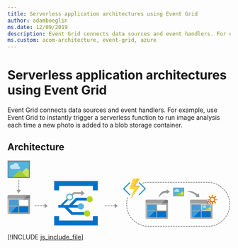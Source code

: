```yaml
---
title: Serverless application architectures using Event Grid
author: adamboeglin
ms.date: 12/09/2019
description: Event Grid connects data sources and event handlers. For example, use Event Grid to instantly trigger a serverless function to run image analysis each time a new photo is added to a blob storage container.
ms.custom: acom-architecture, event-grid, azure
---
```

# Serverless application architectures using Event Grid

Event Grid connects data sources and event handlers. For example, use Event Grid to instantly trigger a serverless function to run image analysis each time a new photo is added to a blob storage container.


## Architecture

<svg class="architecture-diagram" aria-labelledby="serverless-application-architectures-using-event-grid" height="223px" viewbox="0 0 501 149" width="751px" xmlns="https://www.w3.org/2000/svg" xmlns:xlink="https://www.w3.org/1999/xlink"><title id="serverless-application-architectures-using-event-grid">Serverless application architectures using Event Grid</title><desc>Event Grid connects data sources and event handlers. For example, use Event Grid to instantly trigger a serverless function to run image analysis each time a new photo is added to a blob storage container.</desc><g fill="none" fill-rule="evenodd" stroke="none" stroke-width="1"><polygon fill="#969696" points="446.058 147.038 446.058 148.838 450.171 148.838 450.275 148.837 450.263 147.038"></polygon><polygon fill="#969696" points="440.347 148.838 444.355 148.838 444.355 147.038 440.347 147.038"></polygon><polygon fill="#969696" points="434.634 148.838 438.643 148.838 438.643 147.038 434.634 147.038"></polygon><polygon fill="#969696" points="428.923 148.838 432.932 148.838 432.932 147.038 428.923 147.038"></polygon><polygon fill="#969696" points="423.211 148.838 427.219 148.838 427.219 147.038 423.211 147.038"></polygon><polygon fill="#969696" points="417.5 148.838 421.508 148.838 421.508 147.038 417.5 147.038"></polygon><polygon fill="#969696" points="411.789 148.838 415.797 148.838 415.797 147.038 411.789 147.038"></polygon><polygon fill="#969696" points="406.076 148.838 410.085 148.838 410.085 147.038 406.076 147.038"></polygon><polygon fill="#969696" points="400.365 148.838 404.374 148.838 404.374 147.038 400.365 147.038"></polygon><polygon fill="#969696" points="394.654 148.838 398.662 148.838 398.662 147.038 394.654 147.038"></polygon><polygon fill="#969696" points="388.941 148.838 392.95 148.838 392.95 147.038 388.941 147.038"></polygon><polygon fill="#969696" points="383.23 148.838 387.239 148.838 387.239 147.038 383.23 147.038"></polygon><polygon fill="#969696" points="377.518 148.838 381.526 148.838 381.526 147.038 377.518 147.038"></polygon><polygon fill="#969696" points="371.807 148.838 375.815 148.838 375.815 147.038 371.807 147.038"></polygon><polygon fill="#969696" points="366.096 148.838 370.104 148.838 370.104 147.038 366.096 147.038"></polygon><polygon fill="#969696" points="360.383 148.838 364.392 148.838 364.392 147.038 360.383 147.038"></polygon><polygon fill="#969696" points="354.672 148.838 358.681 148.838 358.681 147.038 354.672 147.038"></polygon><polygon fill="#969696" points="348.96 148.838 352.969 148.838 352.969 147.038 348.96 147.038"></polygon><polygon fill="#969696" points="343.248 148.838 347.257 148.838 347.257 147.038 343.248 147.038"></polygon><polygon fill="#969696" points="337.537 148.838 341.546 148.838 341.546 147.038 337.537 147.038"></polygon><polygon fill="#969696" points="331.826 148.838 335.835 148.838 335.835 147.038 331.826 147.038"></polygon><polygon fill="#969696" points="326.114 148.838 330.122 148.838 330.122 147.038 326.114 147.038"></polygon><polygon fill="#969696" points="320.402 148.838 324.411 148.838 324.411 147.038 320.402 147.038"></polygon><path d="M318.6989,148.8385 L317.0969,148.8385 C316.2769,148.8385 315.4609,148.8185 314.6499,148.7795 L314.7359,146.9825 C315.5179,147.0205 316.3059,147.0375 317.0969,147.0375 L318.6989,147.0375 L318.6989,148.8385 Z" fill="#969696"></path><path d="M452.0056,148.8014 L451.9376,147.0024 C453.2476,146.9534 454.5666,146.8504 455.8586,146.6974 L456.0706,148.4844 C454.7316,148.6434 453.3636,148.7504 452.0056,148.8014" fill="#969696"></path><path d="M312.9191,148.6666 C311.5691,148.5576 310.2081,148.3896 308.8721,148.1706 L309.1631,146.3936 C310.4511,146.6046 311.7651,146.7666 313.0661,146.8736 L312.9191,148.6666 Z" fill="#969696"></path><path d="M457.7878,148.2506 L457.5148,146.4716 C458.8028,146.2726 460.1018,146.0196 461.3738,145.7156 L461.7908,147.4676 C460.4718,147.7816 459.1248,148.0446 457.7878,148.2506" fill="#969696"></path><path d="M307.1657,147.86 C305.8367,147.594 304.5037,147.271 303.2017,146.899 L303.6967,145.169 C304.9517,145.527 306.2377,145.839 307.5187,146.094 L307.1657,147.86 Z" fill="#969696"></path><path d="M463.4704,147.0358 L462.9924,145.3008 C464.2524,144.9538 465.5124,144.5508 466.7394,144.1028 L467.3564,145.7938 C466.0844,146.2588 464.7774,146.6768 463.4704,147.0358" fill="#969696"></path><path d="M301.5427,146.3912 C300.2527,145.9732 298.9647,145.4962 297.7147,144.9752 L298.4067,143.3152 C299.6117,143.8172 300.8547,144.2762 302.0987,144.6802 L301.5427,146.3912 Z" fill="#969696"></path><path d="M468.9753,145.1705 L468.2993,143.5025 C469.5073,143.0125 470.7113,142.4675 471.8793,141.8795 L472.6873,143.4875 C471.4763,144.0965 470.2273,144.6625 468.9753,145.1705" fill="#969696"></path><path d="M296.1213,144.2779 C294.8893,143.7139 293.6653,143.0909 292.4833,142.4279 L293.3633,140.8579 C294.5033,141.4979 295.6833,142.0979 296.8713,142.6429 L296.1213,144.2779 Z" fill="#969696"></path><path d="M474.2199,142.6842 L473.3559,141.1042 C474.4989,140.4792 475.6329,139.7972 476.7259,139.0802 L477.7149,140.5832 C476.5809,141.3292 475.4059,142.0362 474.2199,142.6842" fill="#969696"></path><path d="M290.9841,141.5533 C289.8281,140.8523 288.6841,140.0923 287.5841,139.2973 L288.6391,137.8383 C289.7001,138.6063 290.8031,139.3383 291.9181,140.0143 L290.9841,141.5533 Z" fill="#969696"></path><path d="M479.1457,139.608 L478.1057,138.139 C479.1707,137.385 480.2197,136.579 481.2227,135.739 L482.3767,137.12 C481.3367,137.99 480.2497,138.827 479.1457,139.608" fill="#969696"></path><path d="M286.196,138.2565 C285.127,137.4265 284.078,136.5405 283.078,135.6255 L284.294,134.2975 C285.258,135.1805 286.269,136.0335 287.3,136.8355 L286.196,138.2565 Z" fill="#969696"></path><path d="M483.6872,135.985 L482.4862,134.645 C483.4602,133.772 484.4102,132.85 485.3082,131.905 L486.6122,133.145 C485.6822,134.124 484.6972,135.081 483.6872,135.985" fill="#969696"></path><path d="M281.82,134.4332 C280.854,133.4872 279.913,132.4872 279.025,131.4632 L280.383,130.2842 C281.241,131.2702 282.148,132.2352 283.08,133.1482 L281.82,134.4332 Z" fill="#969696"></path><path d="M487.7849,131.8668 L486.4379,130.6728 C487.3049,129.6958 488.1429,128.6708 488.9289,127.6258 L490.3669,128.7078 C489.5519,129.7918 488.6829,130.8538 487.7849,131.8668" fill="#969696"></path><path d="M277.9113,130.1354 C277.0573,129.0804 276.2363,127.9814 275.4733,126.8654 L276.9593,125.8504 C277.6953,126.9244 278.4853,127.9864 279.3093,129.0024 L277.9113,130.1354 Z" fill="#969696"></path><path d="M491.3864,127.3033 L489.9114,126.2723 C490.6594,125.2033 491.3744,124.0883 492.0354,122.9593 L493.5894,123.8683 C492.9034,125.0393 492.1624,126.1963 491.3864,127.3033" fill="#969696"></path><path d="M274.5207,125.4205 C273.7937,124.2755 273.1057,123.0885 272.4757,121.8935 L274.0687,121.0535 C274.6757,122.2075 275.3397,123.3525 276.0407,124.4555 L274.5207,125.4205 Z" fill="#969696"></path><path d="M494.4411,122.3551 L492.8571,121.5001 C493.4781,120.3491 494.0601,119.1601 494.5851,117.9641 L496.2331,118.6881 C495.6881,119.9281 495.0851,121.1621 494.4411,122.3551" fill="#969696"></path><path d="M271.697,120.3483 C271.107,119.1283 270.561,117.8703 270.073,116.6093 L271.752,115.9603 C272.222,117.1763 272.749,118.3893 273.317,119.5653 L271.697,120.3483 Z" fill="#969696"></path><path d="M496.904,117.0846 L495.232,116.4186 C495.716,115.2026 496.155,113.9536 496.538,112.7056 L498.259,113.2326 C497.862,114.5276 497.406,115.8226 496.904,117.0846" fill="#969696"></path><path d="M269.4758,114.9811 C269.0308,113.7001 268.6338,112.3851 268.2958,111.0771 L270.0388,110.6271 C270.3648,111.8891 270.7468,113.1551 271.1758,114.3901 L269.4758,114.9811 Z" fill="#969696"></path><path d="M498.7394,111.567 L497.0014,111.098 C497.3404,109.837 497.6314,108.546 497.8664,107.264 L499.6374,107.588 C499.3934,108.919 499.0914,110.257 498.7394,111.567" fill="#969696"></path><path d="M267.8903,109.3902 C267.5983,108.0702 267.3553,106.7192 267.1703,105.3752 L268.9533,105.1292 C269.1323,106.4252 269.3663,107.7272 269.6483,109.0002 L267.8903,109.3902 Z" fill="#969696"></path><path d="M499.9206,105.8776 L498.1406,105.6136 C498.3316,104.3246 498.4716,103.0096 498.5586,101.7036 L500.3546,101.8226 C500.2646,103.1766 500.1186,104.5406 499.9206,105.8776" fill="#969696"></path><path d="M266.9636,103.6539 C266.8256,102.3079 266.7396,100.9389 266.7096,99.5849 L268.5096,99.5439 C268.5386,100.8509 268.6206,102.1729 268.7546,103.4689 L266.9636,103.6539 Z" fill="#969696"></path><path d="M500.4391,100.0914 L498.6401,100.0324 C498.6571,99.5034 498.6661,98.9714 498.6661,98.4384 C498.6671,97.6534 498.6471,96.8734 498.6111,96.0984 L500.4091,96.0124 C500.4471,96.8174 500.4661,97.6254 500.4661,98.4384 C500.4661,98.9904 500.4571,99.5424 500.4391,100.0914" fill="#969696"></path><path d="M268.5007,97.8717 L266.7007,97.8507 C266.7157,96.4967 266.7867,95.1257 266.9107,93.7797 L268.7027,93.9437 C268.5837,95.2427 268.5157,96.5647 268.5007,97.8717" fill="#969696"></path><path d="M498.5036,94.4303 C498.3976,93.1273 498.2366,91.8153 498.0256,90.5263 L499.8016,90.2353 C500.0206,91.5713 500.1876,92.9333 500.2976,94.2843 L498.5036,94.4303 Z" fill="#969696"></path><path d="M268.884,92.2818 L267.098,92.0548 C267.268,90.7098 267.495,89.3558 267.773,88.0338 L269.535,88.4028 C269.267,89.6788 269.048,90.9838 268.884,92.2818" fill="#969696"></path><path d="M497.7263,88.8815 C497.4713,87.6015 497.1603,86.3155 496.8013,85.0595 L498.5323,84.5655 C498.9043,85.8675 499.2263,87.2015 499.4923,88.5295 L497.7263,88.8815 Z" fill="#969696"></path><path d="M269.9064,86.774 L268.1584,86.342 C268.4834,85.026 268.8654,83.708 269.2944,82.425 L271.0014,82.997 C270.5874,84.233 270.2194,85.504 269.9064,86.774" fill="#969696"></path><path d="M496.3141,83.4615 C495.9131,82.2205 495.4551,80.9805 494.9531,79.7735 L496.6151,79.0825 C497.1351,80.3325 497.6101,81.6195 498.0271,82.9065 L496.3141,83.4615 Z" fill="#969696"></path><path d="M494.2858,78.2467 C493.7458,77.0637 493.1478,75.8857 492.5078,74.7407 L494.0778,73.8617 C494.7428,75.0487 495.3628,76.2717 495.9238,77.4987 L494.2858,78.2467 Z" fill="#969696"></path><path d="M491.6677,73.2994 C490.9907,72.1814 490.2607,71.0784 489.4967,70.0204 L490.9557,68.9674 C491.7487,70.0634 492.5057,71.2074 493.2077,72.3654 L491.6677,73.2994 Z" fill="#969696"></path><path d="M488.4953,68.6822 C487.6933,67.6492 486.8413,66.6372 485.9613,65.6742 L487.2903,64.4592 C488.2033,65.4582 489.0863,66.5082 489.9173,67.5782 L488.4953,68.6822 Z" fill="#969696"></path><path d="M484.8137,64.4596 C483.8977,63.5236 482.9357,62.6146 481.9517,61.7606 L483.1337,60.4006 C484.1527,61.2886 485.1517,62.2306 486.1007,63.2006 L484.8137,64.4596 Z" fill="#969696"></path><path d="M480.6711,60.6832 C479.6521,59.8562 478.5921,59.0652 477.5191,58.3292 L478.5361,56.8442 C479.6491,57.6082 480.7491,58.4282 481.8051,59.2862 L480.6711,60.6832 Z" fill="#969696"></path><path d="M476.1218,57.4059 C475.0208,56.7049 473.8768,56.0399 472.7198,55.4289 L473.5598,53.8379 C474.7598,54.4699 475.9468,55.1609 477.0888,55.8869 L476.1218,57.4059 Z" fill="#969696"></path><path d="M471.2248,54.6734 C470.0498,54.1044 468.8358,53.5754 467.6168,53.1044 L468.2668,51.4244 C469.5318,51.9144 470.7908,52.4634 472.0098,53.0534 L471.2248,54.6734 Z" fill="#969696"></path><path d="M466.0432,52.524 C464.8092,52.096 463.5432,51.712 462.2792,51.385 L462.7302,49.643 C464.0412,49.982 465.3542,50.379 466.6342,50.825 L466.0432,52.524 Z" fill="#969696"></path><path d="M303.1779,51.86 L302.6629,50.135 C303.9609,49.749 305.2909,49.411 306.6159,49.13 L306.9889,50.891 C305.7109,51.161 304.4289,51.487 303.1779,51.86" fill="#969696"></path><path d="M460.654,50.9947 C459.38,50.7117 458.077,50.4767 456.784,50.2987 L457.03,48.5157 C458.372,48.7007 459.723,48.9437 461.045,49.2377 L460.654,50.9947 Z" fill="#969696"></path><path d="M308.6306,50.5729 L308.3186,48.7999 C309.6506,48.5659 311.0096,48.3839 312.3606,48.2579 L312.5276,50.0499 C311.2256,50.1709 309.9146,50.3469 308.6306,50.5729" fill="#969696"></path><path d="M455.1232,50.0983 C453.8282,49.9633 452.5072,49.8813 451.1982,49.8513 L451.2392,48.0513 C452.5962,48.0823 453.9652,48.1683 455.3092,48.3073 L455.1232,50.0983 Z" fill="#969696"></path><path d="M314.195,49.9234 L314.09,48.1264 C315.085,48.0684 316.097,48.0374 317.097,48.0374 L318.148,48.0374 L318.148,49.8384 L317.097,49.8384 C316.132,49.8384 315.156,49.8664 314.195,49.9234" fill="#969696"></path><polygon fill="#969696" points="445.507 49.838 449.515 49.838 449.515 48.037 445.507 48.037"></polygon><polygon fill="#969696" points="439.796 49.838 443.804 49.838 443.804 48.037 439.796 48.037"></polygon><polygon fill="#969696" points="434.084 49.838 438.092 49.838 438.092 48.037 434.084 48.037"></polygon><polygon fill="#969696" points="428.373 49.838 432.381 49.838 432.381 48.037 428.373 48.037"></polygon><polygon fill="#969696" points="422.661 49.838 426.669 49.838 426.669 48.037 422.661 48.037"></polygon><polygon fill="#969696" points="416.949 49.838 420.957 49.838 420.957 48.037 416.949 48.037"></polygon><polygon fill="#969696" points="411.238 49.838 415.246 49.838 415.246 48.037 411.238 48.037"></polygon><polygon fill="#969696" points="405.526 49.838 409.534 49.838 409.534 48.037 405.526 48.037"></polygon><polygon fill="#969696" points="399.814 49.838 403.822 49.838 403.822 48.037 399.814 48.037"></polygon><polygon fill="#969696" points="394.103 49.838 398.111 49.838 398.111 48.037 394.103 48.037"></polygon><polygon fill="#969696" points="388.391 49.838 392.399 49.838 392.399 48.037 388.391 48.037"></polygon><polygon fill="#969696" points="382.68 49.838 386.688 49.838 386.688 48.037 382.68 48.037"></polygon><polygon fill="#969696" points="376.968 49.838 380.976 49.838 380.976 48.037 376.968 48.037"></polygon><polygon fill="#969696" points="371.256 49.838 375.264 49.838 375.264 48.037 371.256 48.037"></polygon><polygon fill="#969696" points="365.545 49.838 369.553 49.838 369.553 48.037 365.545 48.037"></polygon><polygon fill="#969696" points="359.833 49.838 363.841 49.838 363.841 48.037 359.833 48.037"></polygon><polygon fill="#969696" points="354.122 49.838 358.13 49.838 358.13 48.037 354.122 48.037"></polygon><polygon fill="#969696" points="348.41 49.838 352.418 49.838 352.418 48.037 348.41 48.037"></polygon><polygon fill="#969696" points="342.698 49.838 346.706 49.838 346.706 48.037 342.698 48.037"></polygon><polygon fill="#969696" points="336.987 49.838 340.995 49.838 340.995 48.037 336.987 48.037"></polygon><polygon fill="#969696" points="331.275 49.838 335.283 49.838 335.283 48.037 331.275 48.037"></polygon><polygon fill="#969696" points="325.563 49.838 329.571 49.838 329.571 48.037 325.563 48.037"></polygon><polygon fill="#969696" points="319.852 49.838 323.86 49.838 323.86 48.037 319.852 48.037"></polygon><path d="M434.7155,112.2594 L431.9135,112.2594 L430.2415,114.0674 L434.7155,114.0674 L434.7155,127.1214 L418.1675,127.1214 L414.7305,130.8374 L412.5215,130.8374 C411.4165,130.8374 410.5125,129.9344 410.5125,128.8284 L410.5125,129.0304 C410.5125,130.0344 411.3165,130.9384 412.3205,130.9384 L458.8175,130.9384 C459.8215,130.9384 460.7255,130.1344 460.7255,129.0304 L460.7255,94.6324 L448.1985,94.6744 L434.7155,109.2304 L434.7155,112.2594 Z" fill="#A0A1A2"></path><path d="M460.7253,95.6891 L460.7253,89.9641 C460.7253,88.9601 459.9223,88.0561 458.8173,88.0561 L454.2983,88.0561 L447.2393,95.6891 L460.7253,95.6891 Z" fill="#7A7A7A"></path><path d="M412.5217,88.0563 L412.3207,88.0563 C411.3167,88.0563 410.5127,88.9603 410.5127,89.9643 L410.5127,90.0653 C410.5127,88.9603 411.4167,88.0563 412.5217,88.0563" fill="#7A7A7A"></path><polygon fill="#0072C6" points="434.7155 109.2301 431.9135 112.2591 434.7155 112.2591"></polygon><polygon fill="#0072C6" points="434.7155 114.067 430.2415 114.067 418.1675 127.122 434.7155 127.122"></polygon><polygon fill="#FFFFFF" points="410.5129 95.6891 410.5129 95.7901 447.1469 95.7901 447.2399 95.6891"></polygon><path d="M410.5129,97.3961 L410.5129,100.7101 L410.5129,128.8291 C410.5129,129.9341 411.4169,130.8371 412.5219,130.8371 L414.7309,130.8371 L418.1679,127.1221 L414.2289,127.1221 L414.2289,114.0671 L430.2419,114.0671 L431.9139,112.2591 L414.2289,112.2591 L414.2289,99.2041 L434.7159,99.2041 L434.7159,109.2301 L447.1469,95.7901 L410.5129,95.7901 L410.5129,97.3961 Z" fill="#A0A1A2"></path><path d="M410.5129,97.3961 L410.5129,100.7101 L410.5129,128.8291 C410.5129,129.9341 411.4169,130.8371 412.5219,130.8371 L414.7309,130.8371 L418.1679,127.1221 L414.2289,127.1221 L414.2289,114.0671 L430.2419,114.0671 L431.9139,112.2591 L414.2289,112.2591 L414.2289,99.2041 L434.7159,99.2041 L434.7159,109.2301 L448.4499,94.3811 L410.5129,94.2141 L410.5129,97.3961 Z" fill="#BBBCBD"></path><path d="M454.2985,88.0563 L412.5215,88.0563 C411.4165,88.0563 410.5125,88.9603 410.5125,90.0653 L410.5125,95.6893 L447.2395,95.6893 L454.2985,88.0563 Z" fill="#7A7A7A"></path><path d="M454.2985,88.0563 L412.5215,88.0563 C411.4165,88.0563 410.5125,88.9603 410.5125,90.0653 L410.5125,95.6893 L447.2395,95.6893 L454.2985,88.0563 Z" fill="#9F9F9F"></path><polygon fill="#0072C6" points="434.7155 99.2037 414.2285 99.2037 414.2285 112.2597 431.9135 112.2597 434.7155 109.2297"></polygon><polygon fill="#479BD2" points="434.7155 99.2037 414.2285 99.2037 414.2285 112.2597 431.9135 112.2597 434.7155 109.2297"></polygon><polygon fill="#0072C6" points="414.2287 114.067 414.2287 127.122 418.1677 127.122 430.2417 114.067"></polygon><polygon fill="#479BD2" points="414.2287 114.067 414.2287 127.122 418.1677 127.122 430.2417 114.067"></polygon><polygon fill="#0072C6" points="436.523 127.122 456.909 127.122 456.909 114.067 436.523 114.067"></polygon><path d="M465.8522,87.316 C465.7352,90.213 463.2922,92.467 460.3952,92.35 C457.4982,92.234 455.2442,89.791 455.3602,86.893 C455.4772,83.997 457.9202,81.743 460.8172,81.859 C463.7152,81.975 465.9692,84.419 465.8522,87.316" fill="#FFFFFF"></path><polygon fill="#54B3DB" points="436.684 111.66 456.629 111.66 456.629 99.709 436.684 99.709"></polygon><path d="M334.5749,112.2594 L331.7729,112.2594 L330.1009,114.0674 L334.5749,114.0674 L334.5749,127.1214 L318.0269,127.1214 L314.5899,130.8374 L312.3809,130.8374 C311.2759,130.8374 310.3719,129.9344 310.3719,128.8284 L310.3719,129.0304 C310.3719,130.0344 311.1759,130.9384 312.1799,130.9384 L358.6769,130.9384 C359.6809,130.9384 360.5849,130.1344 360.5849,129.0304 L360.5849,94.6324 L348.0579,94.6744 L334.5749,109.2304 L334.5749,112.2594 Z" fill="#A0A1A2"></path><path d="M360.5847,95.6891 L360.5847,89.9641 C360.5847,88.9601 359.7817,88.0561 358.6767,88.0561 L354.1577,88.0561 L347.0987,95.6891 L360.5847,95.6891 Z" fill="#7A7A7A"></path><path d="M312.3806,88.0563 L312.1796,88.0563 C311.1756,88.0563 310.3726,88.9603 310.3726,89.9643 L310.3726,90.0653 C310.3726,88.9603 311.2766,88.0563 312.3806,88.0563" fill="#7A7A7A"></path><polygon fill="#0072C6" points="334.5749 109.2301 331.7729 112.2591 334.5749 112.2591"></polygon><polygon fill="#0072C6" points="334.5749 114.067 330.1009 114.067 318.0269 127.122 334.5749 127.122"></polygon><polygon fill="#FFFFFF" points="310.3723 95.6891 310.3723 95.7901 347.0053 95.7901 347.0993 95.6891"></polygon><path d="M310.3723,97.3961 L310.3723,100.7101 L310.3723,128.8291 C310.3723,129.9341 311.2763,130.8371 312.3803,130.8371 L314.5903,130.8371 L318.0263,127.1221 L314.0883,127.1221 L314.0883,114.0671 L330.1013,114.0671 L331.7733,112.2591 L314.0883,112.2591 L314.0883,99.2041 L334.5753,99.2041 L334.5753,109.2301 L347.0053,95.7901 L310.3723,95.7901 L310.3723,97.3961 Z" fill="#A0A1A2"></path><path d="M310.3723,97.3961 L310.3723,100.7101 L310.3723,128.8291 C310.3723,129.9341 311.2763,130.8371 312.3803,130.8371 L314.5903,130.8371 L318.0263,127.1221 L314.0883,127.1221 L314.0883,114.0671 L330.1013,114.0671 L331.7733,112.2591 L314.0883,112.2591 L314.0883,99.2041 L334.5753,99.2041 L334.5753,109.2301 L348.3093,94.3811 L310.3723,94.2141 L310.3723,97.3961 Z" fill="#BBBCBD"></path><path d="M354.1574,88.0563 L312.3804,88.0563 C311.2764,88.0563 310.3724,88.9603 310.3724,90.0653 L310.3724,95.6893 L347.0984,95.6893 L354.1574,88.0563 Z" fill="#7A7A7A"></path><path d="M354.1574,88.0563 L312.3804,88.0563 C311.2764,88.0563 310.3724,88.9603 310.3724,90.0653 L310.3724,95.6893 L347.0984,95.6893 L354.1574,88.0563 Z" fill="#9F9F9F"></path><polygon fill="#0072C6" points="334.5749 99.2037 314.0879 99.2037 314.0879 112.2597 331.7729 112.2597 334.5749 109.2297"></polygon><polygon fill="#479BD2" points="334.5749 99.2037 314.0879 99.2037 314.0879 112.2597 331.7729 112.2597 334.5749 109.2297"></polygon><polygon fill="#0072C6" points="314.0881 114.067 314.0881 127.122 318.0261 127.122 330.1011 114.067"></polygon><polygon fill="#479BD2" points="314.0881 114.067 314.0881 127.122 318.0261 127.122 330.1011 114.067"></polygon><polygon fill="#FFFFFF" points="336.383 112.26 356.769 112.26 356.769 99.204 336.383 99.204"></polygon><polygon fill="#0072C6" points="336.383 127.122 356.769 127.122 356.769 114.067 336.383 114.067"></polygon><path d="M24.3249,101.5094 L21.5229,101.5094 L19.8509,103.3174 L24.3249,103.3174 L24.3249,116.3714 L7.7769,116.3714 L4.3399,120.0874 L2.1309,120.0874 C1.0259,120.0874 0.1219,119.1844 0.1219,118.0784 L0.1219,118.2804 C0.1219,119.2844 0.9259,120.1884 1.9299,120.1884 L48.4269,120.1884 C49.4309,120.1884 50.3349,119.3844 50.3349,118.2804 L50.3349,83.8824 L37.8079,83.9244 L24.3249,98.4804 L24.3249,101.5094 Z" fill="#A0A1A2"></path><path d="M50.3347,84.9391 L50.3347,79.2141 C50.3347,78.2101 49.5317,77.3061 48.4267,77.3061 L43.9077,77.3061 L36.8487,84.9391 L50.3347,84.9391 Z" fill="#7A7A7A"></path><path d="M2.1306,77.3063 L1.9296,77.3063 C0.9256,77.3063 0.1226,78.2103 0.1226,79.2143 L0.1226,79.3153 C0.1226,78.2103 1.0266,77.3063 2.1306,77.3063" fill="#7A7A7A"></path><polygon fill="#0072C6" points="24.3249 98.4801 21.5229 101.5091 24.3249 101.5091"></polygon><polygon fill="#0072C6" points="24.3249 103.317 19.8509 103.317 7.7769 116.372 24.3249 116.372"></polygon><polygon fill="#FFFFFF" points="0.1223 84.9391 0.1223 85.0401 36.7553 85.0401 36.8493 84.9391"></polygon><path d="M0.1223,86.6461 L0.1223,89.9601 L0.1223,118.0791 C0.1223,119.1841 1.0263,120.0871 2.1303,120.0871 L4.3403,120.0871 L7.7763,116.3721 L3.8383,116.3721 L3.8383,103.3171 L19.8513,103.3171 L21.5233,101.5091 L3.8383,101.5091 L3.8383,88.4541 L24.3253,88.4541 L24.3253,98.4801 L36.7553,85.0401 L0.1223,85.0401 L0.1223,86.6461 Z" fill="#A0A1A2"></path><path d="M0.1223,86.6461 L0.1223,89.9601 L0.1223,118.0791 C0.1223,119.1841 1.0263,120.0871 2.1303,120.0871 L4.3403,120.0871 L7.7763,116.3721 L3.8383,116.3721 L3.8383,103.3171 L19.8513,103.3171 L21.5233,101.5091 L3.8383,101.5091 L3.8383,88.4541 L24.3253,88.4541 L24.3253,98.4801 L38.0593,83.6311 L0.1223,83.4641 L0.1223,86.6461 Z" fill="#BBBCBD"></path><path d="M43.9074,77.3063 L2.1304,77.3063 C1.0264,77.3063 0.1224,78.2103 0.1224,79.3153 L0.1224,84.9393 L36.8484,84.9393 L43.9074,77.3063 Z" fill="#7A7A7A"></path><path d="M43.9074,77.3063 L2.1304,77.3063 C1.0264,77.3063 0.1224,78.2103 0.1224,79.3153 L0.1224,84.9393 L36.8484,84.9393 L43.9074,77.3063 Z" fill="#9F9F9F"></path><polygon fill="#0072C6" points="24.3249 88.4537 3.8379 88.4537 3.8379 101.5097 21.5229 101.5097 24.3249 98.4797"></polygon><polygon fill="#479BD2" points="24.3249 88.4537 3.8379 88.4537 3.8379 101.5097 21.5229 101.5097 24.3249 98.4797"></polygon><polygon fill="#0072C6" points="3.8381 103.317 3.8381 116.372 7.7761 116.372 19.8511 103.317"></polygon><polygon fill="#479BD2" points="3.8381 103.317 3.8381 116.372 7.7761 116.372 19.8511 103.317"></polygon><polygon fill="#FFFFFF" points="26.133 101.51 46.519 101.51 46.519 88.454 26.133 88.454"></polygon><polygon fill="#0072C6" points="26.133 116.372 46.519 116.372 46.519 103.317 26.133 103.317"></polygon><path d="M296.9509,49.1295 C296.4629,48.6505 295.6809,48.6505 295.1939,49.1295 C294.9279,49.3595 294.7749,49.6945 294.7749,50.0475 C294.7749,50.4005 294.9279,50.7345 295.1939,50.9655 L306.7679,62.3055 C307.2479,62.8235 307.2479,63.6235 306.7679,64.1415 L294.9519,75.8765 C294.4729,76.3945 294.4729,77.1935 294.9519,77.7125 C295.4549,78.1515 296.2059,78.1515 296.7089,77.7125 L310.4439,64.1405 C310.8829,63.6075 310.8829,62.8375 310.4439,62.3045 L296.9509,49.1295 Z" fill="#3999C6"></path><path d="M263.903,64.1412 C263.426,63.6212 263.426,62.8252 263.903,62.3052 L275.243,50.9652 C275.509,50.7352 275.662,50.4002 275.662,50.0472 C275.662,49.6952 275.509,49.3602 275.243,49.1292 C274.755,48.6512 273.974,48.6512 273.486,49.1292 L259.992,62.3042 C259.553,62.8372 259.553,63.6072 259.992,64.1402 L273.723,77.7122 C274.226,78.1522 274.976,78.1522 275.479,77.7122 C275.958,77.1942 275.958,76.3942 275.479,75.8762 L263.903,64.1412 Z" fill="#3999C6"></path><polygon fill="#FCD116" points="275.9611 87.3619 275.9581 87.3699 275.9611 87.3669 275.9611 87.3659"></polygon><polygon fill="#FF8C00" points="275.9606 87.3668 275.9586 87.3708 275.9606 87.3668 275.9606 87.3658"></polygon><path d="M275.9611,87.3658 L275.9611,87.3668 L275.9611,87.3658 Z" fill="#FF8C00"></path><polygon fill="#FCD116" points="287.2946 56.1568 287.2946 56.1578 297.9906 56.1578 297.9906 56.1568"></polygon><polygon fill="#FBD63C" points="275.9611 87.3658 291.1261 59.9898 280.9071 59.9108 289.5291 40.2708 282.1051 40.2708 273.7231 63.8998 283.9411 63.9798 275.9611 87.3618"></polygon><polygon fill="#FF8C00" points="287.2946 56.1568 297.6726 40.2708 297.6716 40.2708"></polygon><polygon fill="#FF8C00" points="297.9904 56.1578 275.9614 87.3658 275.9614 87.3668"></polygon><polygon fill="#FAC336" points="291.1257 59.9899 275.9607 87.3659 297.9907 56.1579 287.2937 56.1579 287.2947 56.1569 287.2937 56.1569 297.6717 40.2709 289.5297 40.2709 280.9077 59.9109"></polygon><path d="M136.3229,105.8551 L162.1899,105.8551 L161.4739,103.7141 L162.1899,99.8241 L146.3569,99.8241 L156.1899,89.7711 L185.2729,89.7711 L185.0229,88.6381 L184.6899,83.7411 L153.8569,83.7411 L137.9399,99.8241 L124.9479,99.8241 L136.4459,88.4441 C135.5369,87.5721 134.5639,86.6401 133.5839,85.7021 L119.1679,99.8241 L113.9439,99.8241 L113.9439,102.8391 L113.9439,105.8551 L127.4849,105.8551 L143.3819,121.8071 L176.5519,121.8071 L176.5519,118.7921 L176.5519,115.7761 L146.1899,115.7761 L136.3229,105.8551 Z" fill="#0070C9"></path><path d="M173.3566,73.1881 L165.1066,66.9381 L165.1066,70.9621 L148.4396,70.9621 L143.1616,76.2801 C144.1416,77.2171 145.1146,78.1501 146.0236,79.0211 L149.7736,75.1601 L165.1066,75.1601 L165.1066,79.8551 L173.3566,73.1881 Z" fill="#9EA0A2"></path><polygon fill="#0070C9" points="191.6896 124.9381 191.6896 134.9381 115.6896 134.9381 115.6896 124.9381 104.6896 124.9381 104.6896 145.9381 202.6896 145.9381 202.6896 124.9381"></polygon><polygon fill="#0070C9" points="115.6896 66.9381 115.6896 56.9381 191.6896 56.9381 191.6896 66.9381 202.6896 66.9381 202.6896 45.9381 104.6896 45.9381 104.6896 66.9381"></polygon><path d="M179.7731,81.9518 C182.4581,79.2668 186.8101,79.2668 189.4951,81.9518 C192.1801,84.6368 192.1801,88.9888 189.4951,91.6738 C186.8101,94.3578 182.4581,94.3578 179.7731,91.6738 C177.0881,88.9888 177.0881,84.6368 179.7731,81.9518" fill="#B8D616"></path><path d="M139.5954,87.3727 C136.6354,87.3727 134.2354,84.9737 134.2354,82.0127 C134.2354,79.0527 136.6354,76.6527 139.5954,76.6527 C142.5554,76.6527 144.9544,79.0527 144.9544,82.0127 C144.9544,84.9737 142.5554,87.3727 139.5954,87.3727 M139.5954,74.0847 C135.2174,74.0847 131.6674,77.6347 131.6674,82.0127 C131.6674,86.3917 135.2174,89.9407 139.5954,89.9407 C143.9734,89.9407 147.5234,86.3917 147.5234,82.0127 C147.5234,77.6347 143.9734,74.0847 139.5954,74.0847" fill="#54B3DB"></path><path d="M171.551,102.9986 C171.551,106.8326 168.443,109.9406 164.609,109.9406 C160.776,109.9406 157.667,106.8326 157.667,102.9986 C157.667,99.1646 160.776,96.0576 164.609,96.0576 C168.443,96.0576 171.551,99.1646 171.551,102.9986" fill="#54B3DB"></path><path d="M185.718,118.9156 C185.718,122.7496 182.61,125.8566 178.776,125.8566 C174.942,125.8566 171.834,122.7496 171.834,118.9156 C171.834,115.0816 174.942,111.9736 178.776,111.9736 C182.61,111.9736 185.718,115.0816 185.718,118.9156" fill="#B8D616"></path><polygon fill="#54B3DB" points="1.184 37.639 49.648 37.639 49.648 1.063 1.184 1.063"></polygon><path d="M43.9621,17.8141 C42.9801,16.8321 41.3881,16.8321 40.4071,17.8141 L20.9541,37.2661 L49.1071,37.2661 L49.1071,22.9591 L43.9621,17.8141 Z" fill="#CAE15C"></path><path d="M25.6003,13.7076 C25.2403,13.7076 24.8983,13.7816 24.5873,13.9156 C24.8363,13.2256 24.9793,12.4836 24.9793,11.7076 C24.9793,8.1066 22.0603,5.1876 18.4593,5.1876 C15.5213,5.1876 13.0383,7.1326 12.2243,9.8046 C11.6253,9.5316 10.9653,9.3706 10.2653,9.3706 C7.6463,9.3706 5.5233,11.4936 5.5233,14.1126 C5.5233,16.7316 7.6463,18.8546 10.2653,18.8546 L25.6003,18.8546 C27.0213,18.8546 28.1743,17.7026 28.1743,16.2806 C28.1743,14.8596 27.0213,13.7076 25.6003,13.7076" fill="#C1E3F2"></path><path d="M10.7663,37.2926 L25.8203,22.2376 C26.5803,21.4786 27.8123,21.4786 28.5723,22.2376 L43.6263,37.2926 L10.7663,37.2926 Z" fill="#9ECD32"></path><path d="M1.835,36.876 L47.936,36.876 L47.936,2.001 L1.835,2.001 L1.835,36.876 Z M0,38.84 L50.029,38.84 L50.029,-2.84217094e-14 L0,-2.84217094e-14 L0,38.84 Z" fill="#7A7A7A"></path><polygon fill="#54B3DB" points="372.913 79.502 396.655 79.502 396.655 61.584 372.913 61.584"></polygon><path d="M393.8693,69.7897 C393.3883,69.3097 392.6083,69.3097 392.1273,69.7897 L382.5983,79.3187 L396.3903,79.3187 L396.3903,72.3107 L393.8693,69.7897 Z" fill="#CAE15C"></path><path d="M384.8742,67.7779 C384.6982,67.7779 384.5302,67.8149 384.3782,67.8799 C384.5002,67.5419 384.5702,67.1779 384.5702,66.7989 C384.5702,65.0349 383.1402,63.6039 381.3762,63.6039 C379.9372,63.6039 378.7202,64.5569 378.3212,65.8659 C378.0282,65.7319 377.7052,65.6539 377.3622,65.6539 C376.0792,65.6539 375.0392,66.6939 375.0392,67.9759 C375.0392,69.2589 376.0792,70.2989 377.3622,70.2989 L384.8742,70.2989 C385.5702,70.2989 386.1352,69.7349 386.1352,69.0389 C386.1352,68.3419 385.5702,67.7779 384.8742,67.7779" fill="#C1E3F2"></path><path d="M377.6076,79.3326 L384.9826,71.9576 C385.3546,71.5846 385.9586,71.5846 386.3306,71.9576 L393.7056,79.3326 L377.6076,79.3326 Z" fill="#9ECD32"></path><path d="M373.233,79.128 L395.817,79.128 L395.817,62.044 L373.233,62.044 L373.233,79.128 Z M372.333,80.09 L396.842,80.09 L396.842,61.063 L372.333,61.063 L372.333,80.09 Z" fill="#7A7A7A"></path><path d="M454.8849,105.0543 C454.5539,104.7243 454.0179,104.7243 453.6869,105.0543 L447.1329,111.6093 L456.6179,111.6093 L456.6179,106.7873 L454.8849,105.0543 Z" fill="#CAE15C"></path><path d="M445.8132,104.0777 C445.6912,104.0777 445.5772,104.1017 445.4722,104.1467 C445.5562,103.9147 445.6042,103.6647 445.6042,103.4037 C445.6042,102.1897 444.6202,101.2067 443.4072,101.2067 C442.4172,101.2067 441.5812,101.8617 441.3062,102.7627 C441.1052,102.6707 440.8822,102.6157 440.6462,102.6157 C439.7642,102.6157 439.0482,103.3317 439.0482,104.2137 C439.0482,105.0967 439.7642,105.8117 440.6462,105.8117 L445.8132,105.8117 C446.2922,105.8117 446.6802,105.4237 446.6802,104.9447 C446.6802,104.4657 446.2922,104.0777 445.8132,104.0777" fill="#C1E3F2"></path><path d="M443.4714,111.4615 L448.5434,106.3895 C448.7994,106.1335 449.2144,106.1335 449.4704,106.3895 L454.5434,111.4615 L443.4714,111.4615 Z" fill="#9ECD32"></path><path d="M436.961,111.355 L456.357,111.355 L456.357,99.876 L436.961,99.876 L436.961,111.355 Z M436.127,99.146 L436.086,112.271 L457.054,112.271 L457.096,99.146 L436.127,99.146 Z" fill="#FFFFFF"></path><path d="M460.5485,84.3033 C458.6635,84.3033 457.1305,85.8363 457.1305,87.7213 C457.1305,89.6063 458.6635,91.1393 460.5485,91.1393 C462.4335,91.1393 463.9665,89.6063 463.9665,87.7213 C463.9665,85.8363 462.4335,84.3033 460.5485,84.3033 Z M459.2735,99.3443 C458.9965,99.3443 458.7735,99.1203 458.7735,98.8443 L458.7735,94.1993 C458.2895,94.0663 457.8205,93.8763 457.3695,93.6323 L454.0955,96.9073 C453.9975,97.0043 453.8695,97.0533 453.7415,97.0533 C453.6135,97.0533 453.4865,97.0043 453.3885,96.9073 L451.5545,95.0733 C451.3595,94.8773 451.3595,94.5613 451.5545,94.3663 L454.7715,91.1493 C454.4515,90.6103 454.2105,90.0333 454.0515,89.4283 L449.2105,89.4283 C448.9345,89.4283 448.7105,89.2033 448.7105,88.9283 L448.7105,87.0633 C448.7105,86.7863 448.9345,86.5633 449.2105,86.5633 L453.9315,86.5633 C454.0565,85.8463 454.2975,85.1603 454.6525,84.5143 L451.5545,81.4163 C451.3595,81.2213 451.3595,80.9053 451.5545,80.7093 L453.3885,78.8753 C453.4825,78.7823 453.6095,78.7293 453.7415,78.7293 C453.8745,78.7293 454.0015,78.7823 454.0955,78.8753 L457.1475,81.9273 C457.6565,81.6273 458.2015,81.3973 458.7735,81.2413 L458.7735,76.9383 C458.7735,76.6613 458.9965,76.4383 459.2735,76.4383 L461.8665,76.4383 C462.1435,76.4383 462.3665,76.6613 462.3665,76.9383 L462.3665,81.2553 C462.9335,81.4133 463.4725,81.6443 463.9765,81.9443 L467.0445,78.8753 C467.1385,78.7823 467.2655,78.7293 467.3985,78.7293 C467.5305,78.7293 467.6575,78.7823 467.7515,78.8753 L469.5855,80.7093 C469.7805,80.9053 469.7805,81.2213 469.5855,81.4163 L466.4605,84.5423 C466.8065,85.1803 467.0425,85.8583 467.1655,86.5633 L471.8355,86.5633 C472.1115,86.5633 472.3355,86.7863 472.3355,87.0633 L472.3355,88.9283 C472.3355,89.2033 472.1115,89.4283 471.8355,89.4283 L467.0455,89.4283 C466.8895,90.0253 466.6535,90.5923 466.3415,91.1213 L469.5855,94.3663 C469.7805,94.5613 469.7805,94.8773 469.5855,95.0733 L467.7515,96.9073 C467.6535,97.0043 467.5265,97.0533 467.3985,97.0533 C467.2705,97.0533 467.1425,97.0043 467.0445,96.9073 L463.7555,93.6173 C463.3115,93.8603 462.8475,94.0503 462.3665,94.1863 L462.3665,98.8443 C462.3665,99.1203 462.1435,99.3443 461.8665,99.3443 L459.2735,99.3443 Z" fill="#DF7C00"></path><path d="M460.5485,90.6393 C458.9395,90.6393 457.6305,89.3293 457.6305,87.7213 C457.6305,86.1123 458.9395,84.8033 460.5485,84.8033 C462.1575,84.8033 463.4665,86.1123 463.4665,87.7213 C463.4665,89.3293 462.1575,90.6393 460.5485,90.6393 M461.8665,75.9383 L459.2735,75.9383 C458.7205,75.9383 458.2735,76.3853 458.2735,76.9383 L458.2735,80.8703 C457.9155,80.9893 457.5695,81.1343 457.2355,81.3083 L454.4485,78.5223 C454.2615,78.3343 454.0065,78.2293 453.7415,78.2293 C453.4765,78.2293 453.2225,78.3343 453.0345,78.5223 L451.2005,80.3563 C450.8105,80.7463 450.8105,81.3793 451.2005,81.7703 L454.0405,84.6103 C453.8145,85.0773 453.6425,85.5623 453.5245,86.0633 L449.2105,86.0633 C448.6585,86.0633 448.2105,86.5103 448.2105,87.0633 L448.2105,88.9283 C448.2105,89.4803 448.6585,89.9283 449.2105,89.9283 L453.6765,89.9283 C453.8015,90.3193 453.9605,90.6983 454.1515,91.0623 L451.2005,94.0123 C450.8105,94.4033 450.8105,95.0353 451.2005,95.4263 L453.0345,97.2603 C453.2225,97.4483 453.4765,97.5533 453.7415,97.5533 C454.0065,97.5533 454.2615,97.4483 454.4485,97.2603 L457.4665,94.2433 C457.7305,94.3683 457.9995,94.4773 458.2735,94.5693 L458.2735,98.8443 C458.2735,99.3973 458.7205,99.8443 459.2735,99.8443 L461.8665,99.8443 C462.4195,99.8443 462.8665,99.3973 462.8665,98.8443 L462.8665,94.5533 C463.1365,94.4613 463.4015,94.3533 463.6595,94.2293 L466.6915,97.2603 C466.8785,97.4483 467.1325,97.5533 467.3985,97.5533 C467.6635,97.5533 467.9175,97.4483 468.1055,97.2603 L469.9395,95.4263 C470.3295,95.0353 470.3295,94.4033 469.9395,94.0123 L466.9615,91.0353 C467.1455,90.6793 467.2985,90.3103 467.4205,89.9283 L471.8355,89.9283 C472.3875,89.9283 472.8355,89.4803 472.8355,88.9283 L472.8355,87.0633 C472.8355,86.5103 472.3875,86.0633 471.8355,86.0633 L467.5725,86.0633 C467.4565,85.5733 467.2895,85.0973 467.0705,84.6393 L469.9395,81.7703 C470.3295,81.3793 470.3295,80.7463 469.9395,80.3563 L468.1055,78.5223 C467.9175,78.3343 467.6635,78.2293 467.3985,78.2293 C467.1325,78.2293 466.8785,78.3343 466.6915,78.5223 L463.8895,81.3243 C463.5605,81.1513 463.2195,81.0053 462.8665,80.8863 L462.8665,76.9383 C462.8665,76.3853 462.4195,75.9383 461.8665,75.9383 M460.5485,91.6393 C462.7125,91.6393 464.4665,89.8843 464.4665,87.7213 C464.4665,85.5573 462.7125,83.8033 460.5485,83.8033 C458.3845,83.8033 456.6305,85.5573 456.6305,87.7213 C456.6305,89.8843 458.3845,91.6393 460.5485,91.6393 M461.8665,76.9383 L461.8665,81.6473 C462.6595,81.8183 463.3975,82.1393 464.0465,82.5813 L467.3985,79.2293 L469.2325,81.0633 L465.8355,84.4603 C466.3125,85.2333 466.6305,86.1153 466.7305,87.0633 L471.8355,87.0633 L471.8355,88.9283 L466.6465,88.9283 C466.4845,89.7533 466.1605,90.5203 465.7065,91.1933 L469.2325,94.7193 L467.3985,96.5533 L463.8355,92.9913 C463.2385,93.3643 462.5765,93.6413 461.8665,93.7943 L461.8665,98.8443 L459.2735,98.8443 L459.2735,93.8063 C458.5575,93.6573 457.8905,93.3793 457.2875,93.0073 L453.7415,96.5533 L451.9075,94.7193 L455.4085,91.2183 C454.9455,90.5383 454.6145,89.7633 454.4505,88.9283 L449.2105,88.9283 L449.2105,87.0633 L454.3665,87.0633 C454.4675,86.1033 454.7915,85.2123 455.2785,84.4333 L451.9075,81.0633 L453.7415,79.2293 L457.0755,82.5633 C457.7305,82.1213 458.4735,81.8023 459.2735,81.6353 L459.2735,76.9383 L461.8665,76.9383" fill="#FFFFFF"></path><path d="M431.048,82.3609 L429.759,73.6609 L427.339,76.0769 C425.839,74.9109 422.542,72.3279 418.773,70.6049 C412.94,67.9379 403.107,69.3549 403.107,69.3549 C403.107,69.3549 413.857,71.1879 418.523,74.4379 C421.312,76.3809 423.231,78.0489 424.33,79.0829 L422.35,81.0599 L431.048,82.3609 Z" fill="#969696"></path><path d="M364.9182,70.027 L357.8512,64.792 L357.8512,67.776 C355.8852,67.88 350.8472,68.114 347.1892,70.521 C340.9282,74.642 339.5232,83.438 339.5232,83.438 C339.5232,83.438 344.2842,76.067 349.5232,73.855 C352.9052,72.427 356.0442,72.184 357.8512,72.19 L357.8512,75.262 L364.9182,70.027 Z" fill="#969696"></path><polygon fill="#969696" points="247.9182 101.7233 240.8512 96.4883 240.8512 100.8243 237.2732 100.8243 237.2732 102.6233 240.8512 102.6233 240.8512 106.9593"></polygon><polygon fill="#969696" points="219.273 102.624 223.773 102.624 223.773 100.824 219.273 100.824"></polygon><polygon fill="#969696" points="231.273 102.624 235.773 102.624 235.773 100.824 231.273 100.824"></polygon><polygon fill="#969696" points="225.273 102.624 229.773 102.624 229.773 100.824 225.273 100.824"></polygon><polygon fill="#969696" points="83.1843 96.6246 83.1843 107.0966 90.2513 101.8596"></polygon><polygon fill="#969696" points="60.607 102.624 65.107 102.624 65.107 100.824 60.607 100.824"></polygon><polygon fill="#969696" points="66.607 102.624 71.107 102.624 71.107 100.824 66.607 100.824"></polygon><polygon fill="#969696" points="72.607 102.624 77.107 102.624 77.107 100.824 72.607 100.824"></polygon><polygon fill="#969696" points="78.607 102.624 83.107 102.624 83.107 100.824 78.607 100.824"></polygon><polygon fill="#969696" points="26.048 66.0563 26.048 61.8483 24.248 61.8483 24.248 66.0563 19.67 66.0563 24.905 73.1223 30.141 66.0563"></polygon><polygon fill="#969696" points="24.248 48.348 26.048 48.348 26.048 43.848 24.248 43.848"></polygon><polygon fill="#969696" points="24.248 60.348 26.048 60.348 26.048 55.848 24.248 55.848"></polygon><polygon fill="#969696" points="24.248 54.348 26.048 54.348 26.048 49.848 24.248 49.848"></polygon></g></svg>

[!INCLUDE [js_include_file](../../_js/index.md)]
